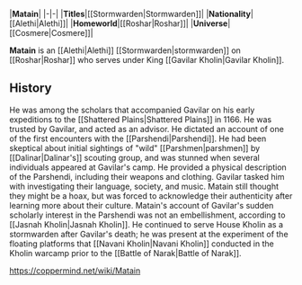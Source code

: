 |**Matain**|
|-|-|
|**Titles**|[[Stormwarden\|Stormwarden]]|
|**Nationality**|[[Alethi\|Alethi]]|
|**Homeworld**|[[Roshar\|Roshar]]|
|**Universe**|[[Cosmere\|Cosmere]]|

**Matain** is an [[Alethi\|Alethi]] [[Stormwarden\|stormwarden]] on [[Roshar\|Roshar]] who serves under King [[Gavilar Kholin\|Gavilar Kholin]].

## History
He was among the scholars that accompanied Gavilar on his early expeditions to the [[Shattered Plains\|Shattered Plains]] in 1166. He was trusted by Gavilar, and acted as an advisor.
He dictated an account of one of the first encounters with the [[Parshendi\|Parshendi]]. He had been skeptical about initial sightings of "wild" [[Parshmen\|parshmen]] by [[Dalinar\|Dalinar's]] scouting group, and was stunned when several individuals appeared at Gavilar's camp. He provided a physical description of the Parshendi, including their weapons and clothing. Gavilar tasked him with investigating their language, society, and music. Matain still thought they might be a hoax, but was forced to acknowledge their authenticity after learning more about their culture. Matain's account of Gavilar's sudden scholarly interest in the Parshendi was not an embellishment, according to [[Jasnah Kholin\|Jasnah Kholin]].
He continued to serve House Kholin as a stormwarden after Gavilar's death; he was present at the experiment of the floating platforms that [[Navani Kholin\|Navani Kholin]] conducted in the Kholin warcamp prior to the [[Battle of Narak\|Battle of Narak]].



https://coppermind.net/wiki/Matain